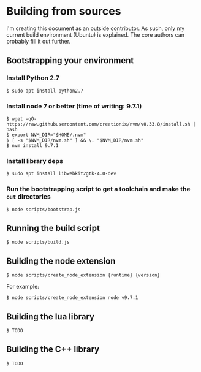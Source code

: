 # Building from sources

I'm creating this document as an outside contributor.  As such, only my
current build environment (Ubuntu) is explained.  The core authors can 
probably fill it out further.

## Bootstrapping your environment

### Install Python 2.7

    $ sudo apt install python2.7

### Install node 7 or better (time of writing: 9.7.1)

    $ wget -qO- https://raw.githubusercontent.com/creationix/nvm/v0.33.8/install.sh | bash
    $ export NVM_DIR="$HOME/.nvm"
    $ [ -s "$NVM_DIR/nvm.sh" ] && \. "$NVM_DIR/nvm.sh"
    $ nvm install 9.7.1

### Install library deps

    $ sudo apt install libwebkit2gtk-4.0-dev

### Run the bootstrapping script to get a toolchain and make the `out` directories

    $ node scripts/bootstrap.js

## Running the build script

    $ node scripts/build.js

## Building the node extension


    $ node scripts/create_node_extension {runtime} {version}

For example:

    $ node scripts/create_node_extension node v9.7.1

## Building the lua library

    $ TODO
    
## Building the C++ library

    $ TODO
